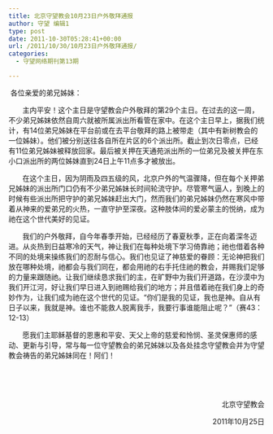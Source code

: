```yaml
---
title: 北京守望教会10月23日户外敬拜通报
author: 守望 编辑1
type: post
date: 2011-10-30T05:28:41+00:00
url: /2011/10/30/10月23日户外敬拜通报/
categories:
  - 守望网络期刊第13期

---
```

 各位亲爱的弟兄姊妹：

       主内平安！这个主日是守望教会户外敬拜的第29个主日。在过去的这一周，不少弟兄姊妹依然自周六就被所属派出所看管在家中。在这个主日早上，据我们统计，有14位弟兄姊妹在平台前或在去平台敬拜的路上被带走（其中有新树教会的一位姊妹）。<!--more-->他们被分别送往各自所在片区的6个派出所。截止到次日零点，已经有11位弟兄姊妹被释放回家。最后被关押在天通苑派出所的一位弟兄及被关押在东小口派出所的两位姊妹直到24日上午11点多才被放出。

       在这个主日，因为阴雨及四五级的风，北京户外的气温骤降，但在每个关押弟兄姊妹的派出所门口仍有不少弟兄姊妹长时间轮流守护。尽管寒气逼人，到晚上的时候有些派出所把守护的弟兄姊妹赶出大门，然而我们的弟兄姊妹仍然在寒风中带着从神来的爱弟兄的火热，一直守护至深夜。这种肢体间的爱必蒙主的悦纳，成为祂在这个世代美好的见证。

       我们的户外敬拜，自今年春季开始，已经经历了春夏秋季，正在向着深冬迈进。从炎热到日益寒冷的天气，神让我们在每种处境下学习倚靠祂；祂也借着各种不同的处境来操练我们的忍耐与信心。我们也见证了神慈爱的眷顾：无论神把我们放在哪种处境，祂都会与我们同在，都会用祂的右手托住祂的教会，并赐我们足够的力量来跟随祂。让我们继续恳求我们的主，在旷野中为我们开道路，在沙漠中为我们开江河，好让我们早日进入到祂赐给我们的地方；并且借着祂在我们身上的奇妙作为，让我们成为祂在这个世代的见证。“你们是我的见证，我也是神。自从有日子以来，我就是神。谁也不能救人脱离我手，我要行事谁能阻止呢？”（赛43：12-13）

       愿我们主耶稣基督的恩惠和平安、天父上帝的慈爱和怜悯、圣灵保惠师的感动、更新与引导，常与每一位守望教会的弟兄姊妹以及各处挂念守望教会并为守望教会祷告的弟兄姊妹同在！阿们！

&nbsp;

&nbsp;

<p style="text-align: right;" align="center">
                        北京守望教会
</p>

<p style="text-align: right;" align="center">
                             2011年10月25日
</p>